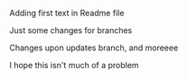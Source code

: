 Adding first text in Readme file

Just some changes for branches

Changes upon updates branch, and moreeee

I hope this isn't much of a problem
